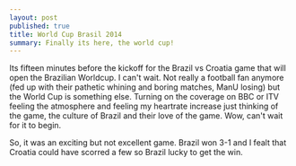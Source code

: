 ```yaml
---
layout: post
published: true
title: World Cup Brasil 2014
summary: Finally its here, the world cup! 
---
```

Its fifteen minutes before the kickoff for the Brazil vs Croatia game that will open the Brazilian Worldcup. I can't wait. Not really a football fan anymore (fed up with their pathetic whining and boring matches, ManU losing) but the World Cup is something else. Turning on the coverage on BBC or ITV feeling the atmosphere and feeling my heartrate increase just thinking of the game, the culture of Brazil and their love of the game. Wow, can't wait for it to begin. 

So, it was an exciting but not excellent game. Brazil won 3-1 and I fealt that Croatia could have scorred a few so Brazil lucky to get the win.